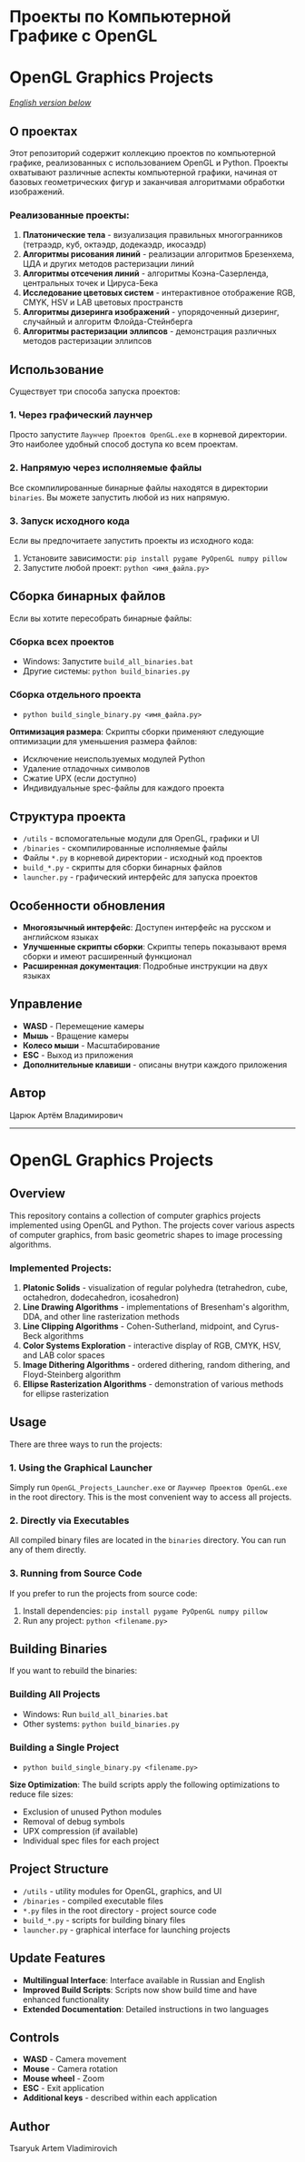# Проекты по Компьютерной Графике с OpenGL  
# OpenGL Graphics Projects

*[English version below](#opengl-graphics-projects)*

## О проектах

Этот репозиторий содержит коллекцию проектов по компьютерной графике, реализованных с использованием OpenGL и Python. Проекты охватывают различные аспекты компьютерной графики, начиная от базовых геометрических фигур и заканчивая алгоритмами обработки изображений.

### Реализованные проекты:

1. **Платонические тела** - визуализация правильных многогранников (тетраэдр, куб, октаэдр, додекаэдр, икосаэдр)
2. **Алгоритмы рисования линий** - реализации алгоритмов Брезенхема, ЦДА и других методов растеризации линий
3. **Алгоритмы отсечения линий** - алгоритмы Коэна-Сазерленда, центральных точек и Цируса-Бека
4. **Исследование цветовых систем** - интерактивное отображение RGB, CMYK, HSV и LAB цветовых пространств
5. **Алгоритмы дизеринга изображений** - упорядоченный дизеринг, случайный и алгоритм Флойда-Стейнберга
6. **Алгоритмы растеризации эллипсов** - демонстрация различных методов растеризации эллипсов

## Использование

Существует три способа запуска проектов:

### 1. Через графический лаунчер

Просто запустите `Лаунчер Проектов OpenGL.exe` в корневой директории. Это наиболее удобный способ доступа ко всем проектам.

### 2. Напрямую через исполняемые файлы

Все скомпилированные бинарные файлы находятся в директории `binaries`. Вы можете запустить любой из них напрямую.

### 3. Запуск исходного кода

Если вы предпочитаете запустить проекты из исходного кода:

1. Установите зависимости: `pip install pygame PyOpenGL numpy pillow`
2. Запустите любой проект: `python <имя_файла.py>`

## Сборка бинарных файлов

Если вы хотите пересобрать бинарные файлы:

### Сборка всех проектов
- Windows: Запустите `build_all_binaries.bat`
- Другие системы: `python build_binaries.py`

### Сборка отдельного проекта
- `python build_single_binary.py <имя_файла.py>`

**Оптимизация размера**: Скрипты сборки применяют следующие оптимизации для уменьшения размера файлов:
- Исключение неиспользуемых модулей Python
- Удаление отладочных символов
- Сжатие UPX (если доступно) 
- Индивидуальные spec-файлы для каждого проекта

## Структура проекта

- `/utils` - вспомогательные модули для OpenGL, графики и UI
- `/binaries` - скомпилированные исполняемые файлы
- Файлы `*.py` в корневой директории - исходный код проектов
- `build_*.py` - скрипты для сборки бинарных файлов
- `launcher.py` - графический интерфейс для запуска проектов

## Особенности обновления

- **Многоязычный интерфейс**: Доступен интерфейс на русском и английском языках
- **Улучшенные скрипты сборки**: Скрипты теперь показывают время сборки и имеют расширенный функционал
- **Расширенная документация**: Подробные инструкции на двух языках

## Управление

- **WASD** - Перемещение камеры
- **Мышь** - Вращение камеры
- **Колесо мыши** - Масштабирование
- **ESC** - Выход из приложения
- **Дополнительные клавиши** - описаны внутри каждого приложения

## Автор

Царюк Артём Владимирович

---

# OpenGL Graphics Projects

## Overview

This repository contains a collection of computer graphics projects implemented using OpenGL and Python. The projects cover various aspects of computer graphics, from basic geometric shapes to image processing algorithms.

### Implemented Projects:

1. **Platonic Solids** - visualization of regular polyhedra (tetrahedron, cube, octahedron, dodecahedron, icosahedron)
2. **Line Drawing Algorithms** - implementations of Bresenham's algorithm, DDA, and other line rasterization methods
3. **Line Clipping Algorithms** - Cohen-Sutherland, midpoint, and Cyrus-Beck algorithms
4. **Color Systems Exploration** - interactive display of RGB, CMYK, HSV, and LAB color spaces
5. **Image Dithering Algorithms** - ordered dithering, random dithering, and Floyd-Steinberg algorithm
6. **Ellipse Rasterization Algorithms** - demonstration of various methods for ellipse rasterization

## Usage

There are three ways to run the projects:

### 1. Using the Graphical Launcher

Simply run `OpenGL_Projects_Launcher.exe` or `Лаунчер Проектов OpenGL.exe` in the root directory. This is the most convenient way to access all projects.

### 2. Directly via Executables

All compiled binary files are located in the `binaries` directory. You can run any of them directly.

### 3. Running from Source Code

If you prefer to run the projects from source code:

1. Install dependencies: `pip install pygame PyOpenGL numpy pillow`
2. Run any project: `python <filename.py>`

## Building Binaries

If you want to rebuild the binaries:

### Building All Projects
- Windows: Run `build_all_binaries.bat`
- Other systems: `python build_binaries.py`

### Building a Single Project
- `python build_single_binary.py <filename.py>`

**Size Optimization**: The build scripts apply the following optimizations to reduce file sizes:
- Exclusion of unused Python modules
- Removal of debug symbols
- UPX compression (if available)
- Individual spec files for each project

## Project Structure

- `/utils` - utility modules for OpenGL, graphics, and UI
- `/binaries` - compiled executable files
- `*.py` files in the root directory - project source code
- `build_*.py` - scripts for building binary files
- `launcher.py` - graphical interface for launching projects

## Update Features

- **Multilingual Interface**: Interface available in Russian and English
- **Improved Build Scripts**: Scripts now show build time and have enhanced functionality
- **Extended Documentation**: Detailed instructions in two languages

## Controls

- **WASD** - Camera movement
- **Mouse** - Camera rotation
- **Mouse wheel** - Zoom
- **ESC** - Exit application
- **Additional keys** - described within each application

## Author

Tsaryuk Artem Vladimirovich